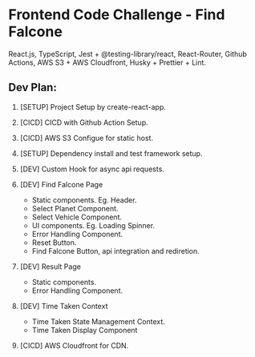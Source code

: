 # Frontend Code Challenge - Find Falcone

React.js, TypeScript, Jest + @testing-library/react, React-Router, Github Actions, AWS S3 + AWS Cloudfront, Husky + Prettier + Lint.

## Dev Plan:

1. [SETUP] Project Setup by create-react-app.
2. [CICD] CICD with Github Action Setup.
3. [CICD] AWS S3 Configue for static host.
4. [SETUP] Dependency install and test framework setup.

5. [DEV] Custom Hook for async api requests.
6. [DEV] Find Falcone Page  

    - Static components. Eg. Header.
    - Select Planet Component.
    - Select Vehicle Component.
    - UI components. Eg. Loading Spinner.
    - Error Handling Component.
    - Reset Button.
    - Find Falcone Button, api integration and rediretion.

7. [DEV] Result Page

    - Static components.
    - Error Handling Component.

8. [DEV] Time Taken Context

    - Time Taken State Management Context.
    - Time Taken Display Component

9. [CICD] AWS Cloudfront for CDN.

